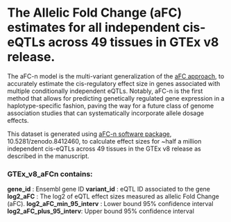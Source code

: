 # The Allelic Fold Change (aFC) estimates for all independent cis-eQTLs across 49 tissues in GTEx v8 release.

The aFC-n model is the multi-variant generalization of the [aFC approach](https://github.com/secastel/aFC), to accurately estimate the cis-regulatory effect size in genes associated with multiple conditionally independent eQTLs. Notably, aFC-n is the first method that allows for predicting genetically regulated gene expression in a haplotype-specific fashion, paving the way for a future class of genome association studies that can systematically incorporate allele dosage effects.

This dataset is generated using [aFC-n software package](https://github.com/wickdChromosome/aFC-n), 10.5281/zenodo.8412460, to calculate effect sizes for ~half a million independent cis-eQTLs across 49 tissues in the GTEx v8 release as described in the manuscript.

### GTEx_v8_aFCn contains:

**gene_id** : Ensembl gene ID
**variant_id** : eQTL ID associated to the gene
**log2_aFC** : The log2 of eQTL effect sizes measured as allelic Fold Change (aFC).
**log2_aFC_min_95_interv** : Lower bound 95% confidence interval 
**log2_aFC_plus_95_interv**: Upper bound 95% confidence interval



